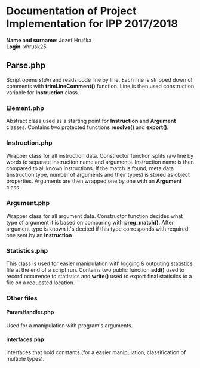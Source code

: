 # Documentation of Project Implementation for IPP 2017/2018
**Name and surname**: Jozef Hruška  
**Login**: xhrusk25

## Parse.php
Script opens *stdin* and reads code line by line. Each line is stripped down of comments with **trimLineComment()** function. Line is then used construction variable for **Instruction** class.

### Element.php
Abstract class used as a starting point for **Instruction** and **Argument** classes. Contains two protected functions **resolve()** and **export()**.

### Instruction.php
Wrapper class for all instruction data. Constructor function splits raw line by words to separate instruction name and arguments. Instruction name is then compared to all known instructions. If the match is found, meta data (instruction type, number of arguments and their types) is stored as object properties. Arguments are then wrapped one by one with an **Argument** class.

### Argument.php
Wrapper class for all argument data. Constructor function decides what type of argument it is based on comparing with **preg_match()**. After argument type is known it's decited if this type corresponds with required one sent by an **Instruction**.

### Statistics.php
This class is used for easier manipulation with logging & outputing statistics file at the end of a script run. Contains two public function **add()** used to record occurence to statistics and **write()** used to export final statistics to a file on a requested location.

### Other files
#### ParamHandler.php
Used for a manipulation with program's arguments.

#### Interfaces.php
Interfaces that hold constants (for a easier manipulation, classification of multiple types).
